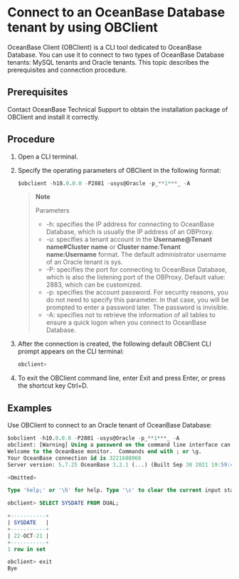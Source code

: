 # Connect to an OceanBase Database tenant by using OBClient

OceanBase Client (OBClient) is a CLI tool dedicated to OceanBase Database. You can use it to connect to two types of OceanBase Database tenants: MySQL tenants and Oracle tenants. This topic describes the prerequisites and connection procedure.

## Prerequisites

Contact OceanBase Technical Support to obtain the installation package of OBClient and install it correctly.

## Procedure

1. Open a CLI terminal.

2. Specify the operating parameters of OBClient in the following format:

   ```sql
   $obclient -h10.0.0.0 -P2881 -usys@Oracle -p_**1***_ -A
   ```

   > **Note**
   >
   > Parameters
   >
   > * -h: specifies the IP address for connecting to OceanBase Database, which is usually the IP address of an OBProxy.
   > * -u: specifies a tenant account in the **Username@Tenant name#Cluster name** or **Cluster name:Tenant name:Username** format. The default administrator username of an Oracle tenant is sys.
   > * -P: specifies the port for connecting to OceanBase Database, which is also the listening port of the OBProxy. Default value: 2883, which can be customized.
   > * -p: specifies the account password. For security reasons, you do not need to specify this parameter. In that case, you will be prompted to enter a password later. The password is invisible.
   > * -A: specifies not to retrieve the information of all tables to ensure a quick logon when you connect to OceanBase Database.

3. After the connection is created, the following default OBClient CLI prompt appears on the CLI terminal:

   ```sql
   obclient>
   ```

4. To exit the OBClient command line, enter Exit and press Enter, or press the shortcut key Ctrl+D.

## Examples

Use OBClient to connect to an Oracle tenant of OceanBase Database:

```sql
$obclient -h10.0.0.0 -P2881 -usys@Oracle -p_**1***_ -A
obclient: [Warning] Using a password on the command line interface can be insecure.
Welcome to the OceanBase monitor.  Commands end with ; or \g.
Your OceanBase connection id is 3221688068
Server version: 5.7.25 OceanBase 3.2.1 (...) (Built Sep 30 2021 19:59:46)

<Omitted>

Type 'help;' or '\h' for help. Type '\c' to clear the current input statement.

obclient> SELECT SYSDATE FROM DUAL;

+-----------+
| SYSDATE   |
+-----------+
| 22-OCT-21 |
+-----------+
1 row in set

obclient> exit
Bye
```
